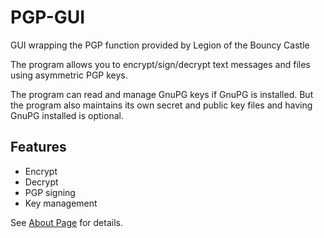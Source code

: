 # PGP-GUI

GUI wrapping the PGP function provided by Legion of the Bouncy Castle

The program allows you to encrypt/sign/decrypt text messages and files using asymmetric PGP keys.

The program can read and manage GnuPG keys if GnuPG is installed.
But the program also maintains its own secret and public key files and having GnuPG installed is optional.

## Features

* Encrypt
* Decrypt
* PGP signing
* Key management

See [About Page](./src/main/resources/help.html) for details.
